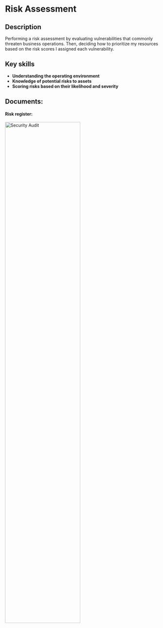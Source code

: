 <h1>Risk Assessment</h1>

<h2>Description</h2>
Performing a risk assessment by evaluating vulnerabilities that commonly threaten business operations. Then, deciding how to prioritize my resources based on the risk scores I assigned each vulnerability. 
<br />


<h2>Key skills</h2>

- <b>Understanding the operating environment</b> 
- <b>Knowledge of potential risks to assets</b>
- <b>Scoring risks based on their likelihood and severity</b>

<h2>Documents:</h2>

 <h4>
Risk register: </h4>
<img src="https://imgur.com/JajlCka.png" height="65%" width="70%" alt="Security Audit"/>

